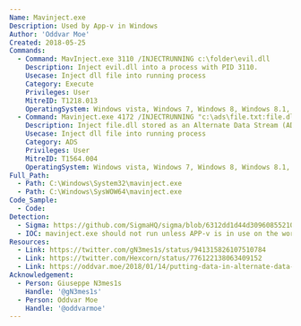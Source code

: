 ```yaml
---
Name: Mavinject.exe
Description: Used by App-v in Windows
Author: 'Oddvar Moe'
Created: 2018-05-25
Commands:
  - Command: MavInject.exe 3110 /INJECTRUNNING c:\folder\evil.dll
    Description: Inject evil.dll into a process with PID 3110.
    Usecase: Inject dll file into running process
    Category: Execute
    Privileges: User
    MitreID: T1218.013
    OperatingSystem: Windows vista, Windows 7, Windows 8, Windows 8.1, Windows 10, Windows 11
  - Command: Mavinject.exe 4172 /INJECTRUNNING "c:\ads\file.txt:file.dll"
    Description: Inject file.dll stored as an Alternate Data Stream (ADS) into a process with PID 4172
    Usecase: Inject dll file into running process
    Category: ADS
    Privileges: User
    MitreID: T1564.004
    OperatingSystem: Windows vista, Windows 7, Windows 8, Windows 8.1, Windows 10, Windows 11
Full_Path:
  - Path: C:\Windows\System32\mavinject.exe
  - Path: C:\Windows\SysWOW64\mavinject.exe
Code_Sample:
  - Code:
Detection:
  - Sigma: https://github.com/SigmaHQ/sigma/blob/6312dd1d44d309608552105c334948f793e89f48/rules/windows/process_creation/proc_creation_win_lolbin_mavinject_process_injection.yml
  - IOC: mavinject.exe should not run unless APP-v is in use on the workstation
Resources:
  - Link: https://twitter.com/gN3mes1s/status/941315826107510784
  - Link: https://twitter.com/Hexcorn/status/776122138063409152
  - Link: https://oddvar.moe/2018/01/14/putting-data-in-alternate-data-streams-and-how-to-execute-it/
Acknowledgement:
  - Person: Giuseppe N3mes1s
    Handle: '@gN3mes1s'
  - Person: Oddvar Moe
    Handle: '@oddvarmoe'
---
```

